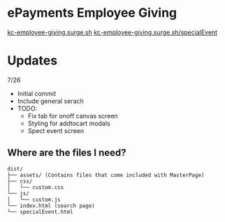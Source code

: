 # ePayments Employee Giving
[kc-employee-giving.surge.sh](https://kc-employee-giving.surge.sh)
[kc-employee-giving.surge.sh/specialEvent](https://kc-employee-giving.surge.sh/specialEvent)
# Updates 
7/26
* Initial commit
* Include general serach
* TODO:
  * Fix tab for onoff canvas screen
  * Styling for addtocart modals
  * Spect event screen

## Where are the files I need?
```
dist/
├── assets/ (Contains files that come included with MasterPage)
├── css/
│   └── custom.css
└── js/
│   └── custom.js
└── index.html (search page)
└── specialEvent.html
```
